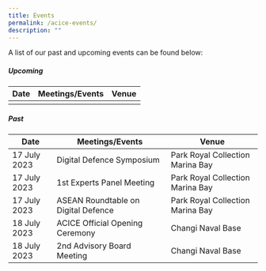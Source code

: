 ```yaml
---
title: Events
permalink: /acice-events/
description: ""
---
```

A list of our past and upcoming events can be found below:

##### Upcoming
| Date | Meetings/Events | Venue |
| -------- | --------    | -------- |
|       |           |       |

##### Past
| Date | Meetings/Events | Venue |
| -------- | -------- | -------- |
| 17 July 2023 | Digital Defence Symposium | Park Royal Collection Marina Bay |
| 17 July 2023 | 1st Experts Panel Meeting | Park Royal Collection Marina Bay |
| 17 July 2023 | ASEAN Roundtable on Digital Defence | Park Royal Collection Marina Bay |
| 18 July 2023 | ACICE Official Opening Ceremony | Changi Naval Base                    |
| 18 July 2023 | 2nd Advisory Board Meeting | Changi Naval Base                         |

